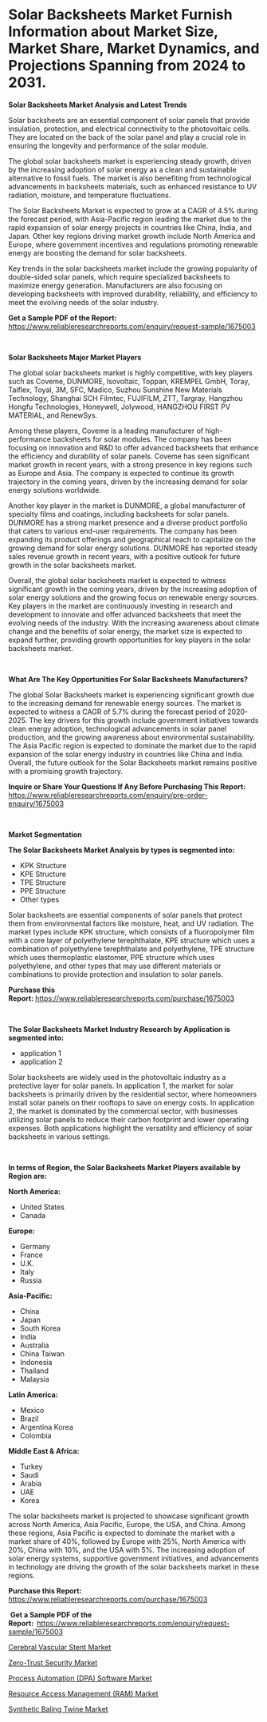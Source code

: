 <p><h1>Solar Backsheets Market Furnish Information about Market Size, Market Share, Market Dynamics, and Projections Spanning from 2024 to 2031.</h1></p><p><strong>Solar Backsheets Market Analysis and Latest Trends</strong></p>
<p><p>Solar backsheets are an essential component of solar panels that provide insulation, protection, and electrical connectivity to the photovoltaic cells. They are located on the back of the solar panel and play a crucial role in ensuring the longevity and performance of the solar module.</p><p>The global solar backsheets market is experiencing steady growth, driven by the increasing adoption of solar energy as a clean and sustainable alternative to fossil fuels. The market is also benefiting from technological advancements in backsheets materials, such as enhanced resistance to UV radiation, moisture, and temperature fluctuations.</p><p>The Solar Backsheets Market is expected to grow at a CAGR of 4.5% during the forecast period, with Asia-Pacific region leading the market due to the rapid expansion of solar energy projects in countries like China, India, and Japan. Other key regions driving market growth include North America and Europe, where government incentives and regulations promoting renewable energy are boosting the demand for solar backsheets.</p><p>Key trends in the solar backsheets market include the growing popularity of double-sided solar panels, which require specialized backsheets to maximize energy generation. Manufacturers are also focusing on developing backsheets with improved durability, reliability, and efficiency to meet the evolving needs of the solar industry.</p></p>
<p><strong>Get a Sample PDF of the Report:&nbsp;</strong> <a href="https://www.reliableresearchreports.com/enquiry/request-sample/1675003">https://www.reliableresearchreports.com/enquiry/request-sample/1675003</a></p>
<p>&nbsp;</p>
<p><strong>Solar Backsheets Major Market Players</strong></p>
<p><p>The global solar backsheets market is highly competitive, with key players such as Coveme, DUNMORE, Isovoltaic, Toppan, KREMPEL GmbH, Toray, Taiflex, Toyal, 3M, SFC, Madico, Suzhou Sunshine New Materials Technology, Shanghai SCH Filmtec, FUJIFILM, ZTT, Targray, Hangzhou Hongfu Technologies, Honeywell, Jolywood, HANGZHOU FIRST PV MATERIAL, and RenewSys.</p><p>Among these players, Coveme is a leading manufacturer of high-performance backsheets for solar modules. The company has been focusing on innovation and R&D to offer advanced backsheets that enhance the efficiency and durability of solar panels. Coveme has seen significant market growth in recent years, with a strong presence in key regions such as Europe and Asia. The company is expected to continue its growth trajectory in the coming years, driven by the increasing demand for solar energy solutions worldwide.</p><p>Another key player in the market is DUNMORE, a global manufacturer of specialty films and coatings, including backsheets for solar panels. DUNMORE has a strong market presence and a diverse product portfolio that caters to various end-user requirements. The company has been expanding its product offerings and geographical reach to capitalize on the growing demand for solar energy solutions. DUNMORE has reported steady sales revenue growth in recent years, with a positive outlook for future growth in the solar backsheets market.</p><p>Overall, the global solar backsheets market is expected to witness significant growth in the coming years, driven by the increasing adoption of solar energy solutions and the growing focus on renewable energy sources. Key players in the market are continuously investing in research and development to innovate and offer advanced backsheets that meet the evolving needs of the industry. With the increasing awareness about climate change and the benefits of solar energy, the market size is expected to expand further, providing growth opportunities for key players in the solar backsheets market.</p></p>
<p>&nbsp;</p>
<p><strong>What Are The Key Opportunities For Solar Backsheets Manufacturers?</strong></p>
<p><p>The global Solar Backsheets market is experiencing significant growth due to the increasing demand for renewable energy sources. The market is expected to witness a CAGR of 5.7% during the forecast period of 2020-2025. The key drivers for this growth include government initiatives towards clean energy adoption, technological advancements in solar panel production, and the growing awareness about environmental sustainability. The Asia Pacific region is expected to dominate the market due to the rapid expansion of the solar energy industry in countries like China and India. Overall, the future outlook for the Solar Backsheets market remains positive with a promising growth trajectory.</p></p>
<p><strong>Inquire or Share Your Questions If Any Before Purchasing This Report:</strong> <a href="https://www.reliableresearchreports.com/enquiry/pre-order-enquiry/1675003">https://www.reliableresearchreports.com/enquiry/pre-order-enquiry/1675003</a></p>
<p>&nbsp;</p>
<p><strong>Market Segmentation</strong></p>
<p><strong>The Solar Backsheets Market Analysis by types is segmented into:</strong></p>
<p><ul><li>KPK Structure</li><li>KPE Structure</li><li>TPE Structure</li><li>PPE Structure</li><li>Other types</li></ul></p>
<p><p>Solar backsheets are essential components of solar panels that protect them from environmental factors like moisture, heat, and UV radiation. The market types include KPK structure, which consists of a fluoropolymer film with a core layer of polyethylene terephthalate, KPE structure which uses a combination of polyethylene terephthalate and polyethylene, TPE structure which uses thermoplastic elastomer, PPE structure which uses polyethylene, and other types that may use different materials or combinations to provide protection and insulation to solar panels.</p></p>
<p><strong>Purchase this Report:&nbsp;</strong><a href="https://www.reliableresearchreports.com/purchase/1675003">https://www.reliableresearchreports.com/purchase/1675003</a></p>
<p>&nbsp;</p>
<p><strong>The Solar Backsheets Market Industry Research by Application is segmented into:</strong></p>
<p><ul><li>application 1</li><li>application 2</li></ul></p>
<p><p>Solar backsheets are widely used in the photovoltaic industry as a protective layer for solar panels. In application 1, the market for solar backsheets is primarily driven by the residential sector, where homeowners install solar panels on their rooftops to save on energy costs. In application 2, the market is dominated by the commercial sector, with businesses utilizing solar panels to reduce their carbon footprint and lower operating expenses. Both applications highlight the versatility and efficiency of solar backsheets in various settings.</p></p>
<p>&nbsp;</p>
<p><strong>In terms of Region, the Solar Backsheets Market Players available by Region are:</strong></p>
<p>
    <p> <strong> North America: </strong>
        <ul>
            <li>United States</li>
            <li>Canada</li>
        </ul>
        </p> 
    <p> <strong> Europe: </strong>
        <ul>
            <li>Germany</li>
            <li>France</li>
            <li>U.K.</li>
            <li>Italy</li>
            <li>Russia</li>
        </ul>
        </p> 
    <p> <strong> Asia-Pacific: </strong>
        <ul>
            <li>China</li>
            <li>Japan</li>
            <li>South Korea</li>
            <li>India</li>
            <li>Australia</li>
            <li>China Taiwan</li>
            <li>Indonesia</li>
            <li>Thailand</li>
            <li>Malaysia</li>
        </ul>
        </p> 
    <p> <strong> Latin America: </strong>
        <ul>
            <li>Mexico</li>
            <li>Brazil</li>
            <li>Argentina Korea</li>
            <li>Colombia</li>
        </ul>
        </p> 
    <p> <strong> Middle East & Africa: </strong>
        <ul>
            <li>Turkey</li>
            <li>Saudi</li>
            <li>Arabia</li>
            <li>UAE</li>
            <li>Korea</li>
        </ul>
    </p>
    </p>
<p><p>The solar backsheets market is projected to showcase significant growth across North America, Asia Pacific, Europe, the USA, and China. Among these regions, Asia Pacific is expected to dominate the market with a market share of 40%, followed by Europe with 25%, North America with 20%, China with 10%, and the USA with 5%. The increasing adoption of solar energy systems, supportive government initiatives, and advancements in technology are driving the growth of the solar backsheets market in these regions.</p></p>
<p><strong>Purchase this Report: </strong><a href="https://www.reliableresearchreports.com/purchase/1675003">https://www.reliableresearchreports.com/purchase/1675003</a></p>
<p>&nbsp;<strong>Get a Sample PDF of the Report:&nbsp;&nbsp;</strong><a href="https://www.reliableresearchreports.com/enquiry/request-sample/1675003">https://www.reliableresearchreports.com/enquiry/request-sample/1675003</a></p>
<p><strong></strong></p>
<p><p><a href="https://github.com/jsmusil/Market-Research-Report-List-2/blob/main/cerebral-vascular-stent-market.md">Cerebral Vascular Stent Market</a></p><p><a href="https://medium.com/@trevawisozk_19409/zero-trust-security-market-analysis-and-sze-forecasted-for-period-from-2024-to-2031-f0d486a818b9">Zero-Trust Security Market</a></p><p><a href="https://medium.com/@trevawisozk_19409/process-automation-dpa-software-market-analysis-its-cagr-market-segmentation-and-global-155f882ffc19">Process Automation (DPA) Software Market</a></p><p><a href="https://medium.com/@avacampbell767/resource-access-management-ram-market-size-market-outlook-and-market-forecast-2024-to-2031-005084a26642">Resource Access Management (RAM) Market</a></p><p><a href="https://github.com/bmorecock/Market-Research-Report-List-2/blob/main/synthetic-baling-twine-market.md">Synthetic Baling Twine Market</a></p></p>